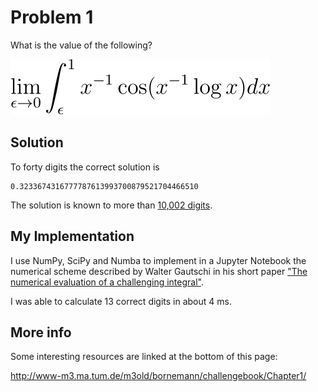 # Problem 1

What is the value of the following?

![equation](eqn.svg)

## Solution

To forty digits the correct solution is

```
0.3233674316777787613993700879521704466510
```

The solution is known to more than [10,002 digits](http://www-m3.ma.tum.de/m3old/bornemann/challengebook/Chapter1/sol1_10002.txt).

## My Implementation

I use NumPy, SciPy and Numba to implement in a Jupyter Notebook the numerical
scheme described by Walter Gautschi in his short paper
["The numerical evaluation of a challenging integral"](gautschi.pdf).

I was able to calculate 13 correct digits in about 4 ms.

## More info

Some interesting resources are linked at the bottom of this page:

http://www-m3.ma.tum.de/m3old/bornemann/challengebook/Chapter1/
